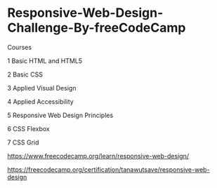 # Responsive-Web-Design-Challenge-By-freeCodeCamp

Courses

1 Basic HTML and HTML5

2 Basic CSS

3 Applied Visual Design

4 Applied Accessibility

5 Responsive Web Design Principles

6 CSS Flexbox

7 CSS Grid

https://www.freecodecamp.org/learn/responsive-web-design/

https://freecodecamp.org/certification/tanawutsave/responsive-web-design 
